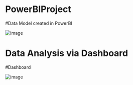 # PowerBIProject

#Data Model created in PowerBI 

![image](https://user-images.githubusercontent.com/90923616/222987524-2ddcf6af-be59-413b-a083-43e48410592a.png)


# Data Analysis via Dashboard

#Dashboard

![image](https://github.com/DanielCorrea1008/PowerBIProject/assets/90923616/6e1d7d82-94ad-4373-98eb-6f53895c0471)
